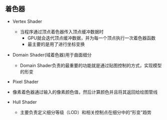## 着色器

- Vertex Shader
  - 当程序通过顶点着色器传入顶点缓冲数据时
    - GPU就会迭代顶点缓冲数据，并为每一个顶点执行一次着色器函数
    - 最主要的是用了进行坐标变换

- Domain Shader(域着色器)用于曲面细分
  - Domain Shader负责的最重要的功能就是通过贴图控制的方式，实现模型的形变

-  Pixel Shader
  - 像素着色器通过输入的像素颜色值，然后计算颜色并且将其返回给绘图管线

- Hull Shader
  - 主要负责定义细分等级（LOD）和相关控制点在细分中的“形变”趋势
